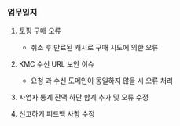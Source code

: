 ### 업무일지

1. 토핑 구매 오류

   - 취소 후 만료된 캐시로 구매 시도에 의한 오류

2. KMC 수신 URL 보안 이슈

   - 요청 과 수신 도메인이 동일하지 않을 시 오류 처리

3. 사업자 통계 잔액 하단 합계 추가 및 오류 수정

4. 신고하기 피드백 사항 수정
